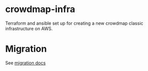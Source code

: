 # crowdmap-infra

Terraform and ansible set up for creating a new crowdmap classic infrastructure on AWS.

# Migration

See [migration docs](docs/migration.yml)
